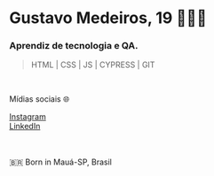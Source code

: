<h1> Gustavo Medeiros, 19 👨🏽‍💻 </h1>

<h3> Aprendiz de tecnologia e QA. <br> </h3>

> HTML | CSS | JS | CYPRESS | GIT

<br>

Mídias sociais 🌐
<html>
<a href="https://www.instagram.com/gustamtz/"> Instagram </a>
<br>
<a href="https://www.linkedin.com/in/gustavo-medeiros-thomaz-77819420a/"> LinkedIn </a>
<br>
<br>
</html>

<br>

🇧🇷 Born in Mauá-SP, Brasil
